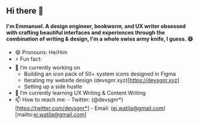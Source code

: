 ## **Hi there 👋**

#### I'm Emmanuel. A design engineer, bookworm, and UX writer obsessed with crafting beautiful interfaces and experiences through the combination of writing & design, I'm a whole swiss army knife, I guess. 😄

- 😄 Pronouns: He/Him
- ⚡ Fun fact:
- 🔭 I’m currently working on
  - Building an icon pack of 50+ system icons designed in Figma
  - Iterating my website design (devsgnr.xyz)[https://devsgnr.xyz]
  - Setting up a side hustle
- 🌱 I’m currently learning UX Writing & Content Writing
- 📫 How to reach me: - Twitter: (@devsgnr*)[https://twitter.com/devsgnr*] - Email: (ei.watila@gmail.com)[mailto:ei.watila@gmail.com]
<!--
**devsgnr/devsgnr** is a ✨ _special_ ✨ repository because its `README.md` (this file) appears on your GitHub profile.
Here are some ideas to get you started:
- 👯 I’m looking to collaborate on ...
- 🤔 I’m looking for help with ...
- 💬 Ask me about ...
- 😄 Pronouns: ...
- ⚡ Fun fact: ...
  -->
